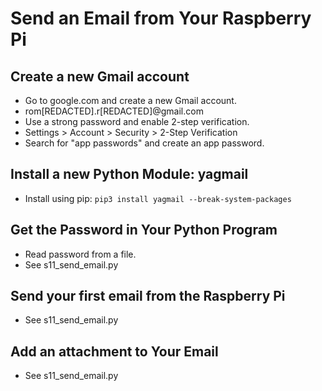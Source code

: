 # Send an Email from Your Raspberry Pi

## Create a new Gmail account

* Go to google.com and create a new Gmail account.
* rom[REDACTED].r[REDACTED]@gmail.com
* Use a strong password and enable 2-step verification.
* Settings > Account > Security > 2-Step Verification
* Search for "app passwords" and create an app password.

## Install a new Python Module: yagmail

* Install using pip: `pip3 install yagmail --break-system-packages`

## Get the Password in Your Python Program

* Read password from a file.
* See s11_send_email.py

## Send your first email from the Raspberry Pi

* See s11_send_email.py

## Add an attachment to Your Email

* See s11_send_email.py
